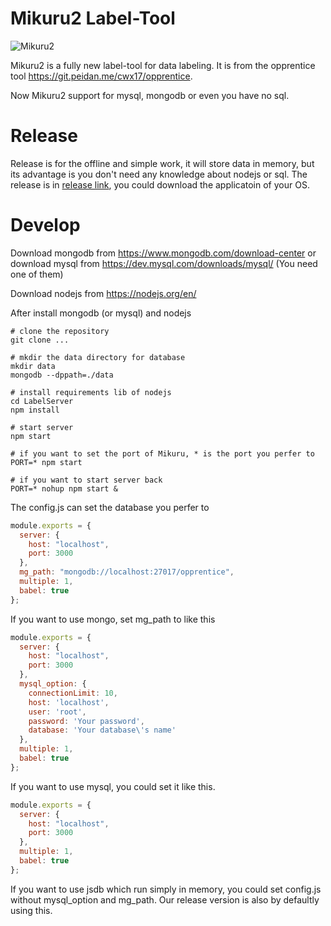# Mikuru2 Label-Tool

![Mikuru2](https://git.peidan.me/cwx17/mikuru2/raw/master/LabelServer/public/ico/Mikuru.ico)

Mikuru2 is a fully new label-tool for data labeling. It is from the opprentice tool https://git.peidan.me/cwx17/opprentice.

Now Mikuru2 support for mysql, mongodb or even you have no sql. 

# Release

Release is for the offline and simple work, it will store data in memory, but its advantage is you don't need any knowledge about nodejs or sql. 
The release is in [release link](https://git.peidan.me/cwx17/mikuru2/tree/master/Mikuru), you could download the applicatoin of your OS.

# Develop

Download mongodb from https://www.mongodb.com/download-center or download mysql from https://dev.mysql.com/downloads/mysql/ (You need one of them)

Download nodejs from https://nodejs.org/en/

After install mongodb (or mysql) and nodejs

```
# clone the repository
git clone ...

# mkdir the data directory for database
mkdir data
mongodb --dppath=./data

# install requirements lib of nodejs
cd LabelServer
npm install 

# start server
npm start

# if you want to set the port of Mikuru, * is the port you perfer to
PORT=* npm start 

# if you want to start server back
PORT=* nohup npm start &
```



The config.js can set the database you perfer to

```javascript
module.exports = {
  server: {
    host: "localhost",
    port: 3000
  },
  mg_path: "mongodb://localhost:27017/opprentice",
  multiple: 1,
  babel: true
};
```

If you want to use mongo, set mg_path to like this

```javascript
module.exports = {
  server: {
    host: "localhost",
    port: 3000
  },
  mysql_option: {
    connectionLimit: 10,
    host: 'localhost',
    user: 'root',
    password: 'Your password',
    database: 'Your database\'s name'
  },
  multiple: 1,
  babel: true
};
```

If you want to use mysql, you could set it like this.

```javascript
module.exports = {
  server: {
    host: "localhost",
    port: 3000
  },
  multiple: 1,
  babel: true
};
```

If you want to use jsdb which run simply in memory, you could set config.js without mysql_option and mg_path. Our release version is also by defaultly using this.